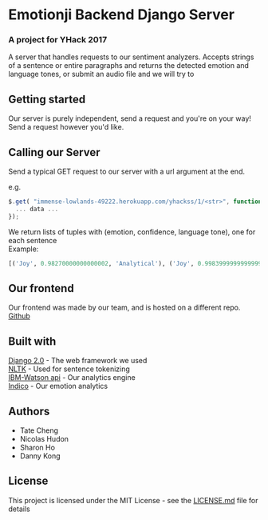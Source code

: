 # Emotionji Backend Django Server
### A project for YHack 2017
A server that handles requests to our sentiment analyzers. Accepts strings of a sentence or entire paragraphs and returns the detected emotion and language tones, or submit an audio file and we will try to

## Getting started
Our server is purely independent, send a request and you're on your way! Send a request however you'd like.


## Calling our Server
Send a typical GET request to our server with a url argument at the end.  

e.g.
``` javascript
$.get( "immense-lowlands-49222.herokuapp.com/yhackss/1/<str>", function( data ) { // send a request to the url with your input replacing <str>
  ... data ...
});
```

We return lists of tuples with (emotion, confidence, language tone), one for each sentence  
Example:
```python
[('Joy', 0.98270000000000002, 'Analytical'), ('Joy', 0.99839999999999995, 'Tentative')] # example api results

```

## Our frontend
Our frontend was made by our team, and is hosted on a different repo. 
[Github](https://github.com/sharon-ho/emotionji/blob/master/index.html)


## Built with
[Django 2.0](https://docs.djangoproject.com/en/2.0/releases/2.0/) - The web framework we used  
[NLTK](http://www.nltk.org/) - Used for sentence tokenizing  
[IBM-Watson api](https://www.ibm.com/watson/) - Our analytics engine  
[Indico](https://indico.io/) - Our emotion analytics  

## Authors
- Tate Cheng
- Nicolas Hudon
- Sharon Ho
- Danny Kong

## License
This project is licensed under the MIT License - see the [LICENSE.md](https://github.com/DannyKong12/yhack17/blob/master/LICENCE.md) file for details
